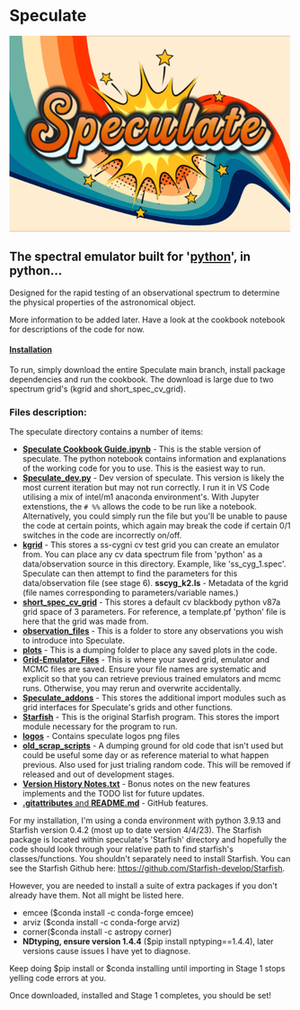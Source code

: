# Speculate

<img src="logos/Speculate_logo2.png" width="500" align="centre"> 

## The spectral emulator built for '[python](https://github.com/agnwinds/python)', in python...

Designed for the rapid testing of an observational spectrum to determine the physical properties of the astronomical object. 

More information to be added later. Have a look at the cookbook notebook for descriptions of the code for now.  

#### <u>**Installation**</u>

To run, simply download the entire Speculate main branch, install package dependencies and run the cookbook. The download is large due to two spectrum grid's (kgrid and short_spec_cv_grid).

### Files description:
The speculate directory contains a number of items:
- <u>**Speculate Cookbook Guide.ipynb**</u> - This is the stable version of speculate. The python notebook contains information and explanations of the working code for you to use. This is the easiest way to run. 
- <u>**Speculate_dev.py**</u> - Dev version of speculate. This version is likely the most current iteration but may not run correctly. I run it in VS Code utilising a mix of intel/m1 anaconda environment's. With Jupyter extenstions, the `# %%` allows the code to be run like a notebook. Alternatively, you could simply run the file but you'll be unable to pause the code at certain points, which again may break the code if certain 0/1 switches in the code are incorrectly on/off.
- <u>**kgrid**</u> - This stores a ss-cygni cv test grid you can create an emulator from. You can place any cv data spectrum file from 'python' as a data/observation source in this directory. Example, like 'ss_cyg_1.spec'. Speculate can then attempt to find the parameters for this data/observation file (see stage 6). **sscyg_k2.ls** - Metadata of the kgrid (file names corresponding to parameters/variable names.)
- <u>**short_spec_cv_grid**</u> - This stores a default cv blackbody python v87a grid space of 3 parameters. For reference, a template.pf 'python' file is here that the grid was made from.
- <u>**observation_files**</u> - This is a folder to store any observations you wish to introduce into Speculate. 
- <u>**plots**</u> - This is a dumping folder to place any saved plots in the code.
- <u>**Grid-Emulator_Files**</u> - This is where your saved grid, emulator and MCMC files are saved. Ensure your file names are systematic and explicit so that you can retrieve previous trained emulators and mcmc runs. Otherwise, you may rerun and overwrite accidentally. 
- <u>**Speculate_addons**</u> - This stores the additional import modules such as grid interfaces for Speculate's grids and other functions.
- <u>**Starfish**</u> - This is the original Starfish program. This stores the import module necessary for the program to run.
- <u>**logos**</u> - Contains speculate logos png files
- <u>**old_scrap_scripts**</u> - A dumping ground for old code that isn't used but could be useful some day or as reference material to what happen previous. Also used for just trialing random code. This will be removed if released and out of development stages.
- <u>**Version History Notes.txt**</u> - Bonus notes on the new features implements and the TODO list for future updates. 
- <u>**.gitattributes** and **README.md**</u> - GitHub features. 



For my installation, I'm using a conda environment with python 3.9.13 and Starfish version 0.4.2 (most up to date version 4/4/23). The Starfish package is located within speculate's 'Starfish' directory and hopefully the code should look through your relative path to find starfish's classes/functions. You shouldn't separately need to install Starfish. You can see the Starfish Github here: https://github.com/Starfish-develop/Starfish. 

However, you are needed to install a suite of extra packages if you don't already have them. Not all might be listed here. 
- emcee ($conda install -c conda-forge emcee)
- arviz ($conda install -c conda-forge arviz)
- corner($conda install -c astropy corner)
- **NDtyping, ensure version 1.4.4** ($pip install nptyping==1.4.4), later versions cause issues I have yet to diagnose.

Keep doing $pip install or $conda installing until importing in Stage 1 stops yelling code errors at you. 

Once downloaded, installed and Stage 1 completes, you should be set! 